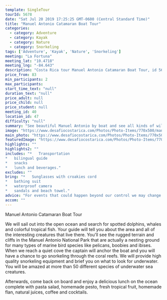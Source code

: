 ```yaml
---
template: SingleTour
tourId: 5678
date: "Sat Jul 20 2019 17:25:25 GMT-0600 (Central Standard Time)"
title: "Manuel Antonio Catamaran Boat Tour"
categories: 
  - category: Adventure
  - category: Kayak
  - category: Nature
  - category: Snorkeling
tags: ['Adventure', 'Kayak', 'Nature', 'Snorkeling']
meeting: "La Fortuna"
meeting_lat: "10.4718"
meeting_lng: "-84.643"
description: "Costa Rica tour Manuel Antonio Catamaran Boat Tour, id 5678"
price_from: 83
min_participants: 2
max_participants: 
start_time_text: "null"
duration_text: "null"
price_adult: null
price_child: null
price_student: null
meeting_id: 40
location_id: 47
difficulty: "null"
summary: "See beautiful Manuel Antonio by boat and see all kinds of wildlife and sea creatures like tropical fish and birds, maybe even dolphins and whales!"
image: "https://www.desafiocostarica.com/Photos/Photo-Items/770x500/manuel-antonio-catamaran-boat-tour-1415654131.jpg"
main_photo: "https://www.desafiocostarica.com/Photos/Photo-Items/770x500/manuel-antonio-catamaran-boat-tour-1415654131.jpg"
featuredImage: "https://www.desafiocostarica.com/Photos/Photo-Items/770x500/manuel-antonio-catamaran-boat-tour-1415654131.jpg"
highlights: ""
highlights2: ""
includes: "*   Transportation
*   bilingual guide
*   snacks
*   lunch and beverages."
excludes: ""
bring: "*   Sunglasses with croakies cord
*   bathing suit
*   waterproof camera
*   sandals and beach towel."
advice: "For events that could happen beyond our control we may change to a more-suitable tour with an equal or similar adventure-appeal or offer other tour options so you don't miss out on a fun day in Costa Rica. We reserve the right to cancel a trip due to unfavorable conditions & will only run a tour according to our policies. Full refund is given if (on rare occasion) no tour is run."
accom: ""
---
```

Manuel Antonio Catamaran Boat Tour

We will sail out into the open ocean and search for spotted dolphins, whales and colorful tropical fish. Your guide will tell you about the area and all of the interesting creatures that live there. You'll see the rugged terrain and cliffs in the Manuel Antonio National Park that are actually a nesting ground for many types of marine bird species like pelicans, boobies and ibises. When we reach a quiet cove the captain will anchor the boat and you will have a chance to go snorkeling through the coral reefs. We will provide high quality snorkeling equipment and brief you on what to look for underwater. You will be amazed at more than 50 different species of underwater sea creatures.

Afterwards, come back on board and enjoy a delicious lunch on the ocean complete with pasta salad, homemade pesto, fresh tropical fruit, homemade flan, natural juices, coffee and cocktails.